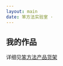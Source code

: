 ```yaml
---
layout: main
date: 笨方法实验室 ·
---
```


## 我的作品

详细见[笨方法产品货架](https://www.yuque.com/hardwaylab/zzybgv)
